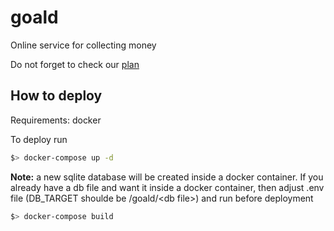 # goald
Online service for collecting money

Do not forget to check our [plan](plan.md)

## How to deploy
Requirements: docker

To deploy run

```bash
$> docker-compose up -d
```

**Note:** a new sqlite database will be created inside a docker container. If you already have a db file and want it
inside a docker container, then adjust .env file (DB_TARGET shoulde be /goald/\<db file\>) and run before deployment

```bash
$> docker-compose build
```
